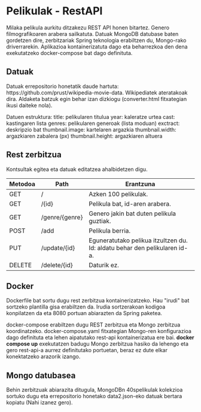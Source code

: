 
<h1>Pelikulak - RestAPI</h1>

Milaka pelikula aurkitu ditzakezu REST API honen bitartez. Genero filmografikoaren arabera sailkatuta.
Datuak MongoDB datubase baten gordetzen dire, zerbitzariak Spring teknologia erabiltzen du, Mongo-rako driverrarekin.
Aplikazioa kontainerizatuta dago eta beharrezkoa den dena exekutatzeko docker-compose bat dago definituta.

<h2>Datuak</h2>
Datuak errepositorio honetatik daude hartuta: https://github.com/prust/wikipedia-movie-data. Wikipediatek ateratakoak dira.
Aldaketa batzuk egin behar izan dizkiogu (converter.html fitxategian ikusi daiteke nola).

Datuen estruktura:
title: pelikularen titulua
year: kaleratze urtea
cast: kastingaren lista
genres: pelikularen generoak (lista moduan)
exctract: deskripzio bat
thumbnail.image: kartelaren argazkia
thumbnail.width: argazkiaren zabalera (px)
thumbnail.height: argazkiaren altuera

<h2>Rest zerbitzua</h2>
Kontsultak egitea eta datuak editatzea ahalbidetzen digu.

|  Metodoa | Path  | Erantzuna  |
| ------------ | ------------ | ------------ |
| GET  | /  | Azken 100 pelikulak.  |
| GET  | /{id}  | Pelikula bat, id-aren arabera.  |
| GET  | /genre/{genre}  | Genero jakin bat duten pelikula guztiak.  |
| POST  | /add  | Pelikula berria.  |
| PUT  | /update/{id}  | Eguneratutako pelikua itzultzen du. Id: aldatu behar den pelikularen id-a.  |
| DELETE  | /delete/{id}  | Daturik ez.  |

<h2>Docker</h2>
Dockerfile bat sortu dugu rest zerbitzua kontainerizatzeko. Hau "irudi" bat sortzeko plantilla gisa erabiltzen da. Irudia sortzerakoan kodigoa konpilatzen da eta 8080 portuan abiarazten da Spring paketea.

docker-compose erabiltzen dugu REST zerbitzua eta Mongo zerbitzua koordinatzeko. docker-compose.yaml fitxategian Mongo-ren konfigurazioa dago definituta eta lehen aipatutako rest-api kontainerizatua ere bai.
**docker compose up** exekutatzen badugu Mongo zerbitzua hasiko da lehengo eta gero rest-api-a aurrez definitutako portuetan, beraz ez dute elkar konektatzeko arazorik izango.

<h2>Mongo datubasea</h2>
Behin zerbitzuak abiarazita ditugula, MongoDBn 40spelikulak kolekzioa sortuko dugu eta errepositorio honetako data2.json-eko datuak bertara kopiatu (Nahi izanez gero).